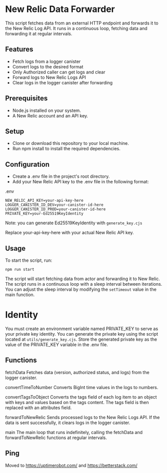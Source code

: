 # New Relic Data Forwarder

This script fetches data from an external HTTP endpoint and forwards it to the New Relic Log API. It runs in a continuous loop, fetching data and forwarding it at regular intervals.

## Features

- Fetch logs from a logger canister
- Convert logs to the desired format
- Only Authorized caller can get logs and clear
- Forward logs to New Relic Logs API
- Clear logs in the logger canister after forwarding

## Prerequisites

- Node.js installed on your system.
- A New Relic account and an API key.

## Setup

- Clone or download this repository to your local machine.
- Run npm install to install the required dependencies.

## Configuration

- Create a .env file in the project's root directory.
- Add your New Relic API key to the .env file in the following format:

.env

```
NEW_RELIC_API_KEY=your-api-key-here
LOGGER_CANISTER_ID_DEV=your-canister-id-here
LOGGER_CANISTER_ID_PROD=your-canister-id-here
PRIVATE_KEY=your-Ed25519KeyIdentity
```

Note: you can generate Ed25519KeyIdentity with `generate_key.cjs`

Replace your-api-key-here with your actual New Relic API key.

## Usage

To start the script, run:

```
npm run start
```

The script will start fetching data from actor and forwarding it to New Relic. The script runs in a continuous loop with a sleep interval between iterations. You can adjust the sleep interval by modifying the `setTimeout` value in the main function.

# Identity

You must create an environment variable named PRIVATE_KEY to serve as your private key identity. You can generate the private key using the script located at `utils/generate_key.cjs`. Store the generated private key as the value of the PRIVATE_KEY variable in the .env file.

## Functions

fetchData
Fetches data (version, authorized status, and logs) from the logger canister.

convertTimeToNumber
Converts BigInt time values in the logs to numbers.

convertTagsToObject
Converts the tags field of each log item to an object with keys and values based on the tags content. The tags field is then replaced with an attributes field.

forwardToNewRelic
Sends processed logs to the New Relic Logs API. If the data is sent successfully, it clears logs in the logger canister.

main
The main loop that runs indefinitely, calling the fetchData and forwardToNewRelic functions at regular intervals.

## Ping

Moved to https://uptimerobot.com/ and https://betterstack.com/
